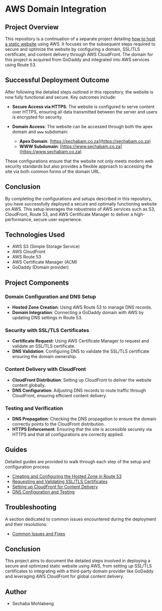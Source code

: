 # AWS Domain Integration

## Project Overview
This repository is a continuation of a separate project detailing [how to host a static website](https://github.com/xsechaba/aws-website-hosting/tree/main) using AWS. It focuses on the subsequent steps required to secure and optimize the website by configuring a domain, SSL/TLS certificate, and content delivery through AWS CloudFront. The domain for this project is acquired from GoDaddy and integrated into AWS services using Route 53.

## Successful Deployment Outcome

After following the detailed steps outlined in this repository, the website is now fully functional and secure. Key outcomes include:

- **Secure Access via HTTPS**: The website is configured to serve content over HTTPS, ensuring all data transmitted between the server and users is encrypted for security.

- **Domain Access**: The website can be accessed through both the apex domain and `www` subdomain:
  - **Apex Domain**: [https://sechabam.co.za](https://sechabam.co.za)
  - **WWW Subdomain**: [https://www.sechabam.co.za](https://www.sechabam.co.za)

These configurations ensure that the website not only meets modern web security standards but also provides a flexible approach to accessing the site via both common forms of the domain URL.

## Conclusion

By completing the configurations and setups described in this repository, you have successfully deployed a secure and optimally functioning website on AWS. This setup leverages the robustness of AWS services such as S3, CloudFront, Route 53, and AWS Certificate Manager to deliver a high-performance, secure user experience.


## Technologies Used
- AWS S3 (Simple Storage Service)
- AWS CloudFront
- AWS Route 53
- AWS Certificate Manager (ACM)
- GoDaddy (Domain provider)

## Project Components

### Domain Configuration and DNS Setup
- **Hosted Zone Creation**: Using AWS Route 53 to manage DNS records.
- **Domain Integration**: Connecting a GoDaddy domain with AWS by updating DNS settings in Route 53.
  
### Security with SSL/TLS Certificates
- **Certificate Request**: Using AWS Certificate Manager to request and validate an SSL/TLS certificate.
- **DNS Validation**: Configuring DNS to validate the SSL/TLS certificate ensuring the domain ownership.

### Content Delivery with CloudFront
- **CloudFront Distribution**: Setting up CloudFront to deliver the website content globally.
- **DNS Configuration**: Adjusting DNS records to route traffic through CloudFront, ensuring efficient content delivery.

### Testing and Verification
- **DNS Propagation**: Checking the DNS propagation to ensure the domain correctly points to the CloudFront distribution.
- **HTTPS Enforcement**: Ensuring that the site is accessible securely via HTTPS and that all configurations are correctly applied.

## Guides
Detailed guides are provided to walk through each step of the setup and configuration process:
- [Creating and Configuring the Hosted Zone in Route 53](/guides/Route53Setup.md)
- [Requesting and Validating SSL/TLS Certificates](/guides/CertificateSetup.md)
- [Setting up CloudFront for Content Delivery](/guides/CloudFrontSetup.md)
- [DNS Configuration and Testing](/guides/DNSConfigurationTesting.md)

## Troubleshooting
A section dedicated to common issues encountered during the deployment and their resolutions:
- [Common Issues and Fixes](/troubleshooting/CommonIssues.md)

## Conclusion
This project aims to document the detailed steps involved in deploying a secure and optimized static website using AWS, from setting up SSL/TLS certificates to integrating with a third-party domain provider like GoDaddy and leveraging AWS CloudFront for global content delivery.

## Author
- Sechaba Mohlabeng
